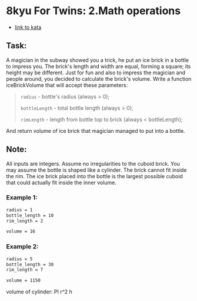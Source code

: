 # 8kyu For Twins: 2.Math operations

- [link to kata](https://www.codewars.com/kata/59c287b16bddd291c700009a/train/typescript)

## Task:

A magician in the subway showed you a trick, he put an ice brick in a bottle to impress you. The brick's length and width are equal, forming a square; its height may be different. Just for fun and also to impress the magician and people around, you decided to calculate the brick's volume. Write a function iceBrickVolume that will accept these parameters:

> `radius` - bottle's radius (always > 0);
>
> `bottleLength` - total bottle length (always > 0);
>
> `rimLength` - length from bottle top to brick (always < bottleLength);

And return volume of ice brick that magician managed to put into a bottle.

## Note:

All inputs are integers. Assume no irregularities to the cuboid brick. You may assume the bottle is shaped like a cylinder. The brick cannot fit inside the rim. The ice brick placed into the bottle is the largest possible cuboid that could actually fit inside the inner volume.

### Example 1:

```bash
radius = 1
bottle_length = 10
rim_length = 2

volume = 16
```

### Example 2:

```bash
radius = 5
bottle_length = 30
rim_length = 7

volume = 1150
```

volume of cylinder: PI r^2 h
